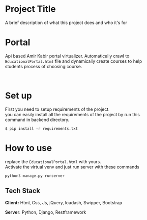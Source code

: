 
# Project Title

A brief description of what this project does and who it's for


# Portal

Api based Amir Kabir portal virtualizer.
Automatically crawl to `EducationalPortal.html` file and dynamically create courses to help students process of choosing course.


<br/>

# Set up

First you need to setup requirements of the project. <br/>
you can easily install all the requirements of the project by run this command in backend directory. <br/>
```
$ pip install -r requirements.txt
```


# How to use
replace the `EducationalPortal.html` with yours. <br/>
Activate the virtual venv and just run server with these commands
```
python3 manage.py runserver
```



## Tech Stack

**Client:** Html, Css, Js, jQuery, loadash, Swipper, Bootstrap

**Server:** Python, Django, Restframework


